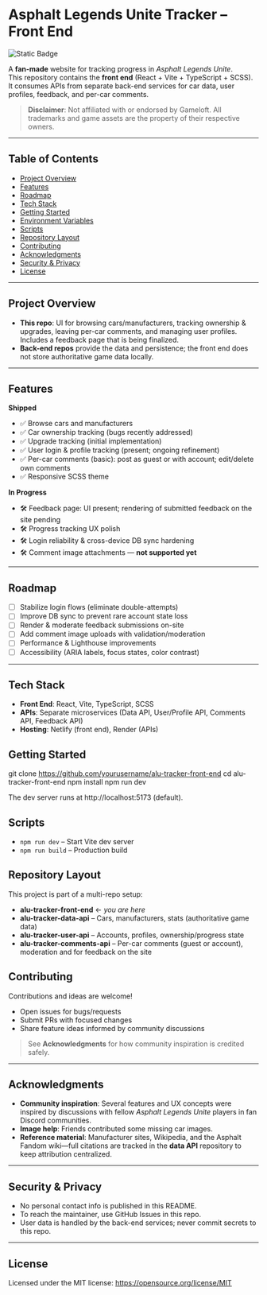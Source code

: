 # Asphalt Legends Unite Tracker – Front End

![Static Badge](https://img.shields.io/badge/License-MIT-yellow)

A **fan-made** website for tracking progress in *Asphalt Legends Unite*.  
This repository contains the **front end** (React + Vite + TypeScript + SCSS). It consumes APIs from separate back-end services for car data, user profiles, feedback, and per-car comments.

> **Disclaimer**: Not affiliated with or endorsed by Gameloft. All trademarks and game assets are the property of their respective owners.

---

## Table of Contents

- [Project Overview](#project-overview)
- [Features](#features)
- [Roadmap](#roadmap)
- [Tech Stack](#tech-stack)
- [Getting Started](#getting-started)
- [Environment Variables](#environment-variables)
- [Scripts](#scripts)
- [Repository Layout](#repository-layout)
- [Contributing](#contributing)
- [Acknowledgments](#acknowledgments)
- [Security & Privacy](#security--privacy)
- [License](#license)

---

## Project Overview

- **This repo**: UI for browsing cars/manufacturers, tracking ownership & upgrades, leaving per-car comments, and managing user profiles. Includes a feedback page that is being finalized.
- **Back-end repos** provide the data and persistence; the front end does not store authoritative game data locally.

---

## Features

**Shipped**
- ✅ Browse cars and manufacturers  
- ✅ Car ownership tracking (bugs recently addressed)  
- ✅ Upgrade tracking (initial implementation)  
- ✅ User login & profile tracking (present; ongoing refinement)  
- ✅ Per-car comments (basic): post as guest or with account; edit/delete own comments  
- ✅ Responsive SCSS theme

**In Progress**
- 🛠️ Feedback page: UI present; rendering of submitted feedback on the site pending  
- 🛠️ Progress tracking UX polish  
- 🛠️ Login reliability & cross-device DB sync hardening  
- 🛠️ Comment image attachments — **not supported yet**

---

## Roadmap

- [ ] Stabilize login flows (eliminate double-attempts)  
- [ ] Improve DB sync to prevent rare account state loss  
- [ ] Render & moderate feedback submissions on-site  
- [ ] Add comment image uploads with validation/moderation  
- [ ] Performance & Lighthouse improvements  
- [ ] Accessibility (ARIA labels, focus states, color contrast)

---

## Tech Stack

- **Front End**: React, Vite, TypeScript, SCSS  
- **APIs**: Separate microservices (Data API, User/Profile API, Comments API, Feedback API)  
- **Hosting**: Netlify (front end), Render (APIs)

## Getting Started

git clone https://github.com/yourusername/alu-tracker-front-end
cd alu-tracker-front-end
npm install
npm run dev

The dev server runs at http://localhost:5173 (default).

## Scripts

- `npm run dev` – Start Vite dev server  
- `npm run build` – Production build

## Repository Layout

This project is part of a multi-repo setup:

- **alu-tracker-front-end** ← *you are here*  
- **alu-tracker-data-api** – Cars, manufacturers, stats (authoritative game data)  
- **alu-tracker-user-api** – Accounts, profiles, ownership/progress state  
- **alu-tracker-comments-api** – Per-car comments (guest or account), moderation and for feedback on the site

## Contributing

Contributions and ideas are welcome!

- Open issues for bugs/requests  
- Submit PRs with focused changes  
- Share feature ideas informed by community discussions

> See **Acknowledgments** for how community inspiration is credited safely.

---

## Acknowledgments

- **Community inspiration**: Several features and UX concepts were inspired by discussions with fellow *Asphalt Legends Unite* players in fan Discord communities.  
- **Image help**: Friends contributed some missing car images.  
- **Reference material**: Manufacturer sites, Wikipedia, and the Asphalt Fandom wiki—full citations are tracked in the **data API** repository to keep attribution centralized.

---

## Security & Privacy

- No personal contact info is published in this README.  
- To reach the maintainer, use GitHub Issues in this repo.  
- User data is handled by the back-end services; never commit secrets to this repo.

---

## License

Licensed under the MIT license: https://opensource.org/license/MIT